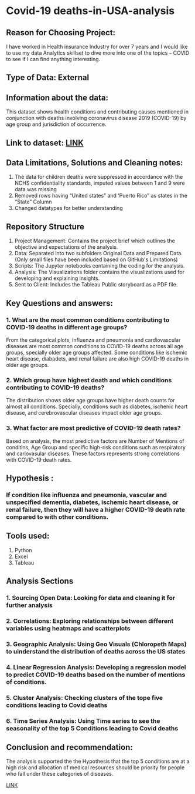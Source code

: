 # Covid-19 deaths-in-USA-analysis
## Reason for Choosing Project:
I have worked in Health insurance Industry for over 7 years and I would like to use my data Analytics skillset to dive more into one of the topics – COVID to see if I can find anything interesting.
## Type of Data: External
## Information about the data: 
This dataset shows health conditions and contributing causes mentioned in conjunction with deaths involving coronavirus disease 2019 (COVID-19) by age group and jurisdiction of occurrence.
## Link to dataset: [LINK](https://catalog.data.gov/dataset/conditions-contributing-to-deaths-involving-coronavirus-disease-2019-covid-19-by-age-group/resource/8b7317ff-1c37-4098-ad60-84d8e22187c1 "Tooltip Text")
## Data Limitations, Solutions and Cleaning notes:
1. The data for children deaths were suppressed in accordance with the NCHS confidentiality standards, imputed values between 1 and 9 were data was missing
2. Removed  rows having “United states” and ‘Puerto Rico” as states in the “State” Column
3. Changed datatypes for better understanding
## Repository Structure
1. Project Management: Contains the project brief which outlines the objective and expectations of the analysis.
2. Data: Separated into two subfolders Original Data and Prepared Data. (Only small files have been included based on GitHub's Limitations)
3. Scripts: The Jupyter notebooks containing the coding for the analysis.
4. Analysis: The Visualizations folder contains the visualizations used for developing and explaining insights.
5. Sent to Client: Includes the Tableau Public storyboard as a PDF file.
## Key Questions and answers:
### 1. What are the most common conditions contributing to COVID-19 deaths in different age groups?
From the categorical plots, influenza and pneumonia and cardiovascular diseases are most common conditions to COVID-19 deaths across all age groups, specially older age groups affected. Some conditions like ischemic heart disease, diabadets, and renal failure are also high COVID-19 deaths in older age groups.
### 2. Which group have highest death and which conditions contributing to COVID-19 deaths?
The distribution shows older age groups have higher death counts for almost all conditions. Specially, conditions such as diabetes, ischenic heart disease, and cerebrovascular diseases impact older age groups.
### 3. What factor are most predictive of COVID-19 death rates?
Based on analysis, the most predictive factors are Number of Mentions of conditins, Age Group and specific high-risk conditions such as respiratory and cariovasular diseases. These factors represents strong correlations with COVID-19 death rates.
## Hypothesis : 
### If condition like influenza and pneumonia, vascular and unspecified dementia, diabetes, ischemic heart disease, or renal failure, then they will have a higher COVID-19 death rate compared to with other conditions. 
## Tools used:
1. Python
2. Excel
3. Tableau
## Analysis Sections
### 1. Sourcing Open Data: Looking for data and cleaning it for further analysis
### 2. Correlations: Exploring relationships between different variables using heatmaps and scatterplots
### 3. Geographic Analysis: Using Geo Visuals (Chloropeth Maps) to uinderstand the distribution of deaths across the US states
### 4. Linear Regression Analysis: Developing a regression model to predict COVID-19 deaths based on the number of mentions of conditions.
### 5. Cluster Analysis: Checking clusters of the tope five conditions leading to Covid deaths
### 6. Time Series Analysis: Using Time series to see the seasonality of the top 5 Conditions leading to Covid deaths
## Conclusion and recommendation:
The analysis supported the the Hypothesis that the top 5 conditions are at a high risk and allocation of medical resources should be priority for people who fall under these categories of diseases.

[LINK](https://public.tableau.com/app/profile/saswata.biswas1126/viz/Covid19-AnalysisbySaswataBiswas/AnalysisStory)
